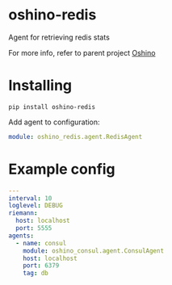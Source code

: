oshino-redis
=====================
Agent for retrieving redis stats

For more info, refer to parent project [Oshino](https://github.com/CodersOfTheNight/oshino)

Installing
==========
`pip install oshino-redis`

Add agent to configuration:
```yaml
module: oshino_redis.agent.RedisAgent
```

Example config
==============
```yaml
---
interval: 10
loglevel: DEBUG
riemann:
  host: localhost
  port: 5555
agents:
  - name: consul
    module: oshino_consul.agent.ConsulAgent
    host: localhost
    port: 6379
    tag: db
```
